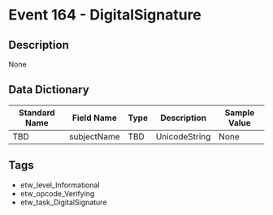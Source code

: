 # Event 164 - DigitalSignature

## Description
None

## Data Dictionary
|Standard Name|Field Name|Type|Description|Sample Value|
|---|---|---|---|---|
|TBD|subjectName|TBD|UnicodeString|None|None|

## Tags
* etw_level_Informational
* etw_opcode_Verifying
* etw_task_DigitalSignature